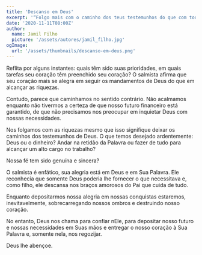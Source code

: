 ```yaml
---
title: 'Descanso em Deus'
excerpt: '“Folgo mais com o caminho dos teus testemunhos do que com todas as riquezas” – Salmo 119.14'
date: '2020-11-11T08:00Z'
author:
  name: Jamil Filho
  picture: '/assets/autores/jamil_filho.jpg'
ogImage:
  url: '/assets/thumbnails/descanso-em-deus.png'
---
```


Reflita por alguns instantes: quais têm sido suas prioridades, em quais tarefas seu coração têm preenchido seu coração? O salmista afirma que seu coração mais se alegra em seguir os mandamentos de Deus do que em alcançar as riquezas.

Contudo, parece que caminhamos no sentido contrário. Não acalmamos enquanto não tivermos a certeza de que nosso futuro financeiro está garantido, de que não precisamos nos preocupar em inquietar Deus com nossas necessidades.

Nos folgamos com as riquezas mesmo que isso signifique deixar os caminhos dos testemunhos de Deus. O que temos desejado ardentemente: Deus ou o dinheiro? Andar na retidão da Palavra ou fazer de tudo para alcançar um alto cargo no trabalho?

Nossa fé tem sido genuína e sincera?

O salmista é enfático, sua alegria está em Deus e em Sua Palavra. Ele reconhecia que somente Deus poderia lhe fornecer o que necessitava e, como filho, ele descansa nos braços amorosos do Pai que cuida de tudo.

Enquanto depositarmos nossa alegria em nossas conquistas estaremos, inevitavelmente, sobrecarregando nossos ombros e destruindo nosso coração.

No entanto, Deus nos chama para confiar nEle, para depositar nosso futuro e nossas necessidades em Suas mãos e entregar o nosso coração à Sua Palavra e, somente nela, nos regozijar.

Deus lhe abençoe.
